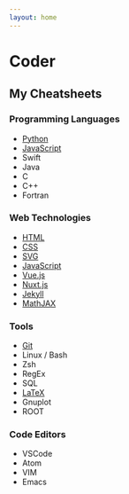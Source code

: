 ```yaml
---
layout: home
---
```


# Coder

<section>

## My Cheatsheets

### Programming Languages
* [Python](Python/README)
* [JavaScript](JavaScript/README)
* Swift
* Java
* C
* C++
* Fortran


### Web Technologies
* [HTML](HTML/README)
* [CSS](CSS/README)
* [SVG](SVG/README)
* [JavaScript](JavaScript/README)
* [Vue.js](JavaScript/library-vue)
* [Nuxt.js](JavaScript/library-nuxt)
* [Jekyll](Jekyll/jekyll)
* [MathJAX](math/mathjax)


### Tools
* [Git](Tools/git)
* Linux / Bash
* Zsh
* RegEx
* SQL
* [LaTeX](math/latex)
* Gnuplot
* ROOT


### Code Editors
* VSCode
* Atom
* VIM
* Emacs

</section>
